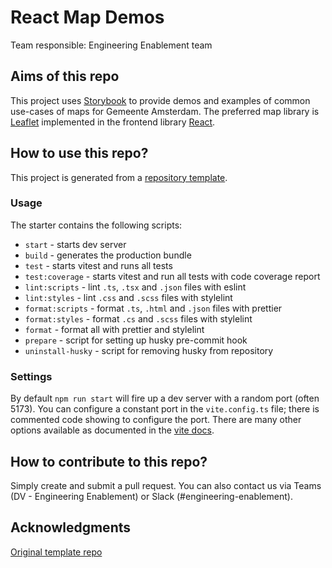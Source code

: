 # React Map Demos

Team responsible: Engineering Enablement team

## Aims of this repo

This project uses [Storybook](https://storybook.js.org/) to provide demos and examples of common use-cases of maps for Gemeente Amsterdam. The preferred map library is [Leaflet](https://leafletjs.com/) implemented in the frontend library [React](https://react.dev/).

## How to use this repo?

This project is generated from a [repository template](https://github.com/amsterdam/ee-react-template).

### Usage

The starter contains the following scripts:

- `start` - starts dev server
- `build` - generates the production bundle
- `test` - starts vitest and runs all tests
- `test:coverage` - starts vitest and run all tests with code coverage report
- `lint:scripts` - lint `.ts`, `.tsx` and `.json` files with eslint
- `lint:styles` - lint `.css` and `.scss` files with stylelint
- `format:scripts` - format `.ts`, `.html` and `.json` files with prettier
- `format:styles` - format `.cs` and `.scss` files with stylelint
- `format` - format all with prettier and stylelint
- `prepare` - script for setting up husky pre-commit hook
- `uninstall-husky` - script for removing husky from repository

### Settings

By default `npm run start` will fire up a dev server with a random port (often 5173). You can configure a constant port in the `vite.config.ts` file; there is commented code showing to configure the port. There are many other options available as documented in the [vite docs](https://vitejs.dev/config/).

## How to contribute to this repo?

Simply create and submit a pull request. You can also contact us via Teams (DV - Engineering Enablement) or Slack (#engineering-enablement).

## Acknowledgments

[Original template repo](https://github.com/kbysiec/vite-vanilla-ts-lib-starter)
